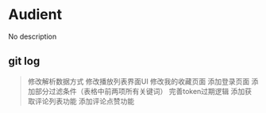 # Audient
No description
## git log
>   修改解析数据方式
>   修改播放列表界面UI
>   修改我的收藏页面
>   添加登录页面
>   添加部分过滤条件（表格中前两项所有关键词）
>   完善token过期逻辑
>   添加获取评论列表功能
>   添加评论点赞功能